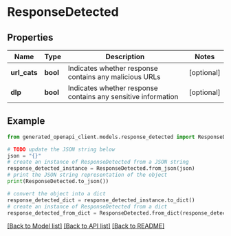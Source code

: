 # ResponseDetected


## Properties

Name | Type | Description | Notes
------------ | ------------- | ------------- | -------------
**url_cats** | **bool** | Indicates whether response contains any malicious URLs | [optional] 
**dlp** | **bool** | Indicates whether response contains any sensitive information | [optional] 

## Example

```python
from generated_openapi_client.models.response_detected import ResponseDetected

# TODO update the JSON string below
json = "{}"
# create an instance of ResponseDetected from a JSON string
response_detected_instance = ResponseDetected.from_json(json)
# print the JSON string representation of the object
print(ResponseDetected.to_json())

# convert the object into a dict
response_detected_dict = response_detected_instance.to_dict()
# create an instance of ResponseDetected from a dict
response_detected_from_dict = ResponseDetected.from_dict(response_detected_dict)
```
[[Back to Model list]](../README.md#documentation-for-models) [[Back to API list]](../README.md#documentation-for-api-endpoints) [[Back to README]](../README.md)



